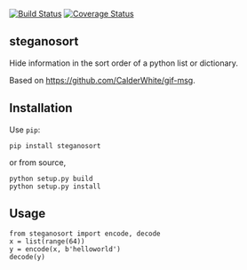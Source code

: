 [![Build Status](https://github.com/sz3/steganosort/workflows/ci/badge.svg)](https://github.com/sz3/steganosort/actions?query=workflow%3Aci)
[![Coverage Status](https://coveralls.io/repos/github/sz3/steganosort/badge.svg?branch=master)](https://coveralls.io/github/sz3/steganosort?branch=master)

## steganosort

Hide information in the sort order of a python list or dictionary.

Based on https://github.com/CalderWhite/gif-msg.

## Installation

Use `pip`:
```
pip install steganosort
```

or from source,
```
python setup.py build
python setup.py install
```

## Usage

```
from steganosort import encode, decode
x = list(range(64))
y = encode(x, b'helloworld')
decode(y)
```
